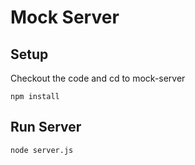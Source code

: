 # Mock Server
## Setup
Checkout the code and cd to mock-server
```
npm install
```
## Run Server
```
node server.js
```
